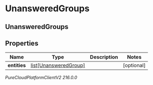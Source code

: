 # UnansweredGroups

## UnansweredGroups

## Properties

|Name | Type | Description | Notes|
|------------ | ------------- | ------------- | -------------|
| **entities** | [list[UnansweredGroup]](UnansweredGroup) |  | [optional] |



_PureCloudPlatformClientV2 216.0.0_
